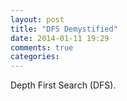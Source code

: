 ```yaml
---
layout: post
title: "DFS Demystified"
date: 2014-01-11 19:29
comments: true
categories: 
---
```


Depth First Search (DFS).